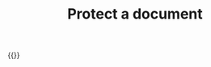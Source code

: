 ﻿---
title: "Protect a document"
type: docs
url: /documents/protection/
description: "Insert, edit, delete Word document protection programmatically via Cloud API."
weight: 130
---

{{<list-children-pages>}}
